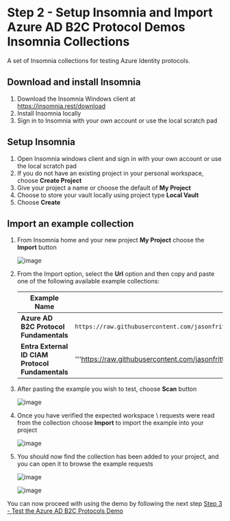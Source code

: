 # Step 2 - Setup Insomnia and Import Azure AD B2C Protocol Demos Insomnia Collections
A set of Insomnia collections for testing Azure Identity protocols.

## Download and install Insomnia
1. Download the Insomnia Windows client at https://insomnia.rest/download
2. Install Insomnia locally
3. Sign in to Insomnia with your own account or use the local scratch pad

## Setup Insomnia
1. Open Insomnia windows client and sign in with your own account or use the local scratch pad
2. If you do not have an existing project in your personal workspace, choose **Create Project**
3. Give your project a name or choose the default of **My Project**
4. Choose to store your vault locally using project type **Local Vault**
5. Choose **Create**

## Import an example collection
1. From Insomnia home and your new project **My Project** choose the **Import** button

   ![image](https://github.com/user-attachments/assets/80a2162c-8bbe-44fe-9ed0-be973ea4f67f)


2. From the Import option, select the **Url** option and then copy and paste one of the following available example collections:

   | Example Name | URL |
   | --- | --- |
   | **Azure AD B2C Protocol Fundamentals** | ```https://raw.githubusercontent.com/jasonfritts/insomnia/refs/heads/main/B2C%20Protocols%20Demo.yaml``` |
   | **Entra External ID CIAM Protocol Fundamentals** | '''https://raw.githubusercontent.com/jasonfritts/insomnia/refs/heads/main/Entra%20External%20ID%20CIAM%20Protocols%20Demo.yaml'''|



4. After pasting the example you wish to test, choose **Scan** button

    ![image](https://github.com/user-attachments/assets/37aad217-ce30-4caa-8544-8739139579f6)

5. Once you have verified the expected workspace \ requests were read from the collection choose **Import** to import the example into your project

    ![image](https://github.com/user-attachments/assets/03f6f4e3-f2bb-4def-aee2-8e1fa2893466)

  
6. You should now find the collection has been added to your project, and you can open it to browse the example requests

    ![image](https://github.com/user-attachments/assets/8840b445-f712-469e-b91d-ea3651789f59)

    ![image](https://github.com/user-attachments/assets/232481c2-a010-45ec-9f41-ba336945844b)


You can now proceed with using the demo by following the next step [Step 3 - Test the Azure AD B2C Protocols Demo](https://github.com/jasonfritts/insomnia/blob/main/Step%203%20-%20Test%20the%20Azure%20AD%20B2C%20Protocols.md)
